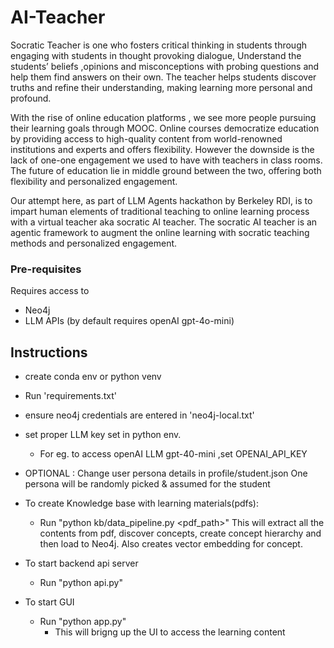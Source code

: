 # AI-Teacher
Socratic Teacher is one who fosters critical thinking in students through engaging with students in thought provoking dialogue, Understand the students’ beliefs ,opinions and misconceptions with probing questions and help them find answers on their own. The teacher helps students discover truths and refine their understanding, making learning more personal and profound.

With the rise of online education platforms , we see more people pursuing their learning goals through MOOC. Online courses democratize education by providing access to high-quality content from world-renowned institutions and experts and offers flexibility. However the downside is the lack of one-one engagement we used to have with teachers in class rooms. The future of education lie in middle ground between the two, offering both flexibility and personalized engagement.

Our attempt here, as part of LLM Agents hackathon by Berkeley RDI, is to impart human elements of traditional teaching to online learning process with a virtual teacher aka socratic AI teacher. The socratic AI teacher is an agentic framework to augment the online learning with socratic teaching methods and personalized engagement.

### Pre-requisites
Requires access to
- Neo4j
- LLM APIs (by default requires openAI gpt-4o-mini)

## Instructions
- create conda env or python venv
- Run 'requirements.txt'
- ensure neo4j credentials are entered in 'neo4j-local.txt'
- set proper LLM key set in python env.
  - For eg. to access openAI LLM gpt-40-mini ,set OPENAI_API_KEY

- OPTIONAL : Change user persona details in profile/student.json
  One persona will be randomly picked & assumed for the student
    
- To create Knowledge base with learning materials(pdfs):
    - Run "python kb/data_pipeline.py <pdf_path>"
      This will extract all the contents from pdf, discover concepts, create concept hierarchy and then load to Neo4j. Also creates vector embedding for concept.

- To start backend api server
  - Run "python api.py"
 
- To start GUI
  - Run "python app.py"
    - This will brigng up the UI to access the learning content
